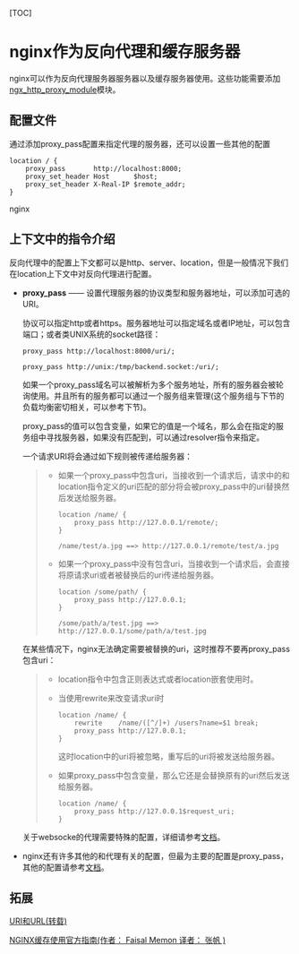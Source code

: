 [TOC]



# nginx作为反向代理和缓存服务器

nginx可以作为反向代理服务器服务器以及缓存服务器使用。这些功能需要添加[ngx_http_proxy_module](http://nginx.org/en/docs/http/ngx_http_proxy_module.html)模块。



## 配置文件

通过添加proxy_pass配置来指定代理的服务器，还可以设置一些其他的配置

```
location / {
    proxy_pass       http://localhost:8000;
    proxy_set_header Host      $host;
    proxy_set_header X-Real-IP $remote_addr;
}
```

nginx

## 上下文中的指令介绍

反向代理中的配置上下文都可以是http、server、location，但是一般情况下我们在location上下文中对反向代理进行配置。

- **proxy_pass** —— 设置代理服务器的协议类型和服务器地址，可以添加可选的URI。

  协议可以指定http或者https。服务器地址可以指定域名或者IP地址，可以包含端口；或者类UNIX系统的socket路径：

  ```
  proxy_pass http://localhost:8000/uri/;
  
  proxy_pass http://unix:/tmp/backend.socket:/uri/;
  ```

  如果一个proxy_pass域名可以被解析为多个服务地址，所有的服务器会被轮询使用。并且所有的服务都可以通过一个服务组来管理(这个服务组与下节的负载均衡密切相关，可以参考下节)。

  proxy_pass的值可以包含变量，如果它的值是一个域名，那么会在指定的服务组中寻找服务器，如果没有匹配到，可以通过resolver指令来指定。

  一个请求URI将会通过如下规则被传递给服务器：

  > - 如果一个proxy_pass中包含uri，当接收到一个请求后，请求中的和location指令定义的uri匹配的部分将会被proxy_pass中的uri替换然后发送给服务器。
  >
  >   ```
  >   location /name/ {
  >       proxy_pass http://127.0.0.1/remote/;
  >   }
  >   
  >   /name/test/a.jpg ==> http://127.0.0.1/remote/test/a.jpg
  >   ```
  >
  > - 如果一个proxy_pass中没有包含uri，当接收到一个请求后，会直接将原请求uri或者被替换后的uri传递给服务器。
  >
  >   ```
  >   location /some/path/ {
  >       proxy_pass http://127.0.0.1;
  >   }
  >   
  >   /some/path/a/test.jpg ==> http://127.0.0.1/some/path/a/test.jpg
  >   ```

  在某些情况下，nginx无法确定需要被替换的uri，这时推荐不要再proxy_pass包含uri：

  > - location指令中包含正则表达式或者location嵌套使用时。
  >
  > - 当使用rewrite来改变请求uri时
  >
  >   ```
  >   location /name/ {
  >       rewrite    /name/([^/]+) /users?name=$1 break;
  >       proxy_pass http://127.0.0.1;
  >   }
  >   ```
  >
  >   这时location中的uri将被忽略，重写后的uri将被发送给服务器。
  >
  > - 如果proxy_pass中包含变量，那么它还是会替换原有的uri然后发送给服务器。
  >
  >   ```
  >   location /name/ {
  >       proxy_pass http://127.0.0.1$request_uri;
  >   }
  >   ```

  关于websocke的代理需要特殊的配置，详细请参考[文档](http://nginx.org/en/docs/http/websocket.html)。

- nginx还有许多其他的和代理有关的配置，但最为主要的配置是proxy_pass，其他的配置请参考[文档](http://nginx.org/en/docs/http/ngx_http_proxy_module.html)。



## 拓展

[URI和URL(转载)](http://www.cnblogs.com/gaojing/archive/2012/02/04/2413626.html)

[NGINX缓存使用官方指南(作者： Faisal Memon  译者： 张帆  )](https://linux.cn/article-5945-1.html)